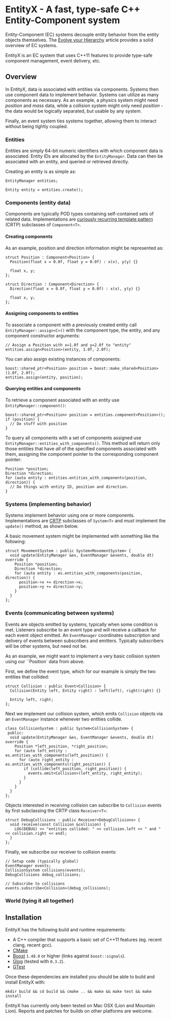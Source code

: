 # EntityX - A fast, type-safe C++ Entity-Component system

Entity-Component (EC) systems decouple entity behavior from the entity objects themselves. The [Evolve your Hierarchy](http://cowboyprogramming.com/2007/01/05/evolve-your-heirachy/) article provides a solid overview of EC systems.

EntityX is an EC system that uses C++11 features to provide type-safe component management, event delivery, etc.

## Overview

In EntityX, data is associated with entities via components. Systems then use component data to implement behavior. Systems can utilize as many components as necessary. As an example, a physics system might need *position* and *mass* data, while a collision system might only need *position* - the data would be logically separated, but usable by any system.

Finally, an event system ties systems together, allowing them to interact without being tightly coupled.

### Entities

Entities are simply 64-bit numeric identifiers with which component data is associated. Entity IDs are allocated by the `EntityManager`. Data can then be associated with an entity, and queried or retrieved directly.

Creating an entity is as simple as:

```
EntityManager entities;

Entity entity = entities.create();
```

### Components (entity data)

Components are typically POD types containing self-contained sets of related data. Implementations are [curiously recurring template pattern](http://en.wikipedia.org/wiki/Curiously_recurring_template_pattern) (CRTP) subclasses of `Component<T>`.

#### Creating components

As an example, position and direction information might be represented as:

```
struct Position : Component<Position> {
  Position(float x = 0.0f, float y = 0.0f) : x(x), y(y) {}

  float x, y;
};

struct Direction : Component<Direction> {
  Direction(float x = 0.0f, float y = 0.0f) : x(x), y(y) {}

  float x, y;
};
```

#### Assigning components to entities

To associate a component with a previously created entity call ``EntityManager::assign<C>()`` with the component type, the entity, and any component constructor arguments:

```
// Assign a Position with x=1.0f and y=2.0f to "entity"
entities.assign<Position>(entity, 1.0f, 2.0f);
```

You can also assign existing instances of components:

```
boost::shared_ptr<Position> position = boost::make_shared<Position>(1.0f, 2.0f);
entities.assign(entity, position);
```

#### Querying entities and components

To retrieve a component associated with an entity use ``EntityManager::component()``:

```
boost::shared_ptr<Position> position = entities.component<Position>();
if (position) {
  // Do stuff with position
}
```

To query all components with a set of components assigned use ``EntityManager::entities_with_components()``. This method will return only those entities that have *all* of the specified components associated with them, assigning the component pointer to the corresponding component pointer:

```
Position *position;
Direction *direction;
for (auto entity : entities.entities_with_components(position, direction)) {
  // Do things with entity ID, position and direction.
}
```

### Systems (implementing behavior)

Systems implement behavior using one or more components. Implementations are [CRTP](http://en.wikipedia.org/wiki/Curiously_recurring_template_pattern) subclasses of `System<T>` and *must* implement the `update()` method, as shown below.

A basic movement system might be implemented with something like the following:

```
struct MovementSystem : public System<MovementSystem> {
  void update(EntityManager &es, EventManager &events, double dt) override {
    Position *position;
    Direction *direction;
    for (auto entity : es.entities_with_components(position, direction)) {
      position->x += direction->x;
      position->y += direction->y;
    }
  }
};
```

### Events (communicating between systems)

Events are objects emitted by systems, typically when some condition is met. Listeners subscribe to an event type and will receive a callback for each event object emitted. An ``EventManager`` coordinates subscription and delivery of events between subscribers and emitters. Typically subscribers will be other systems, but need not be.

As an example, we might want to implement a very basic collision system using our ``Position` data from above.

First, we define the event type, which for our example is simply the two entities that collided:

```
struct Collision : public Event<Collision> {
  Collision(Entity left, Entity right) : left(left), right(right) {}
  
  Entity left, right;
};
```

Next we implement our collision system, which emits ``Collision`` objects via an ``EventManager`` instance whenever two entities collide.

```
class CollisionSystem : public System<CollisionSystem> {
 public:
  void update(EntityManager &es, EventManager &events, double dt) override {
    Position *left_position, *right_position;
    for (auto left_entity : es.entities_with_components(left_position)) {
      for (auto right_entity : es.entities_with_components(right_position)) {
        if (collide(left_position, right_position)) {
          events.emit<Collision>(left_entity, right_entity);
        }
      }
    }
  }
};
```

Objects interested in receiving collision can subscribe to ``Collision`` events by first subclassing the CRTP class ``Receiver<T>``:

```
struct DebugCollisions : public Receiver<DebugCollisions> {
  void receive(const Collision &collision) {
    LOG(DEBUG) << "entities collided: " << collision.left << " and " << collision.right << endl;
  }
};
```

Finally, we subscribe our receiver to collision events:

```
// Setup code (typically global)
EventManager events;
CollisionSystem collisions(events);
DebugCollisions debug_collisions;

// Subscribe to collisions
events.subscribe<Collision>(debug_collisions);
```

### World (tying it all together)

## Installation

EntityX has the following build and runtime requirements:

- A C++ compiler that supports a basic set of C++11 features (eg. recent clang, recent gcc).
- [CMake](http://cmake.org/)
- [Boost](http://boost.org) `1.48.0` or higher (links against `boost::signals`).
- [Glog](http://code.google.com/p/google-glog/) (tested with `0.3.2`).
- [GTest](http://code.google.com/p/googletest/)

Once these dependencies are installed you should be able to build and install EntityX with:

```
mkdir build && cd build && cmake .. && make && make test && make install
```

EntityX has currently only been tested on Mac OSX (Lion and Mountain Lion). Reports and patches for builds on other platforms are welcome.